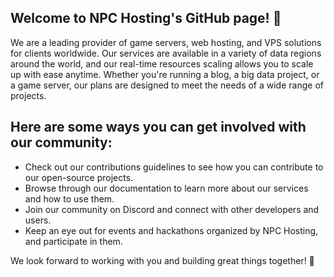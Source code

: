 ## Welcome to NPC Hosting's GitHub page! 🚀

We are a leading provider of game servers, web hosting, and VPS solutions for clients worldwide. Our services are available in a variety of data regions around the world, and our real-time resources scaling allows you to scale up with ease anytime. Whether you're running a blog, a big data project, or a game server, our plans are designed to meet the needs of a wide range of projects.

## Here are some ways you can get involved with our community:

- Check out our contributions guidelines to see how you can contribute to our open-source projects.
- Browse through our documentation to learn more about our services and how to use them.
- Join our community on Discord and connect with other developers and users.
- Keep an eye out for events and hackathons organized by NPC Hosting, and participate in them.

We look forward to working with you and building great things together! 🤝

